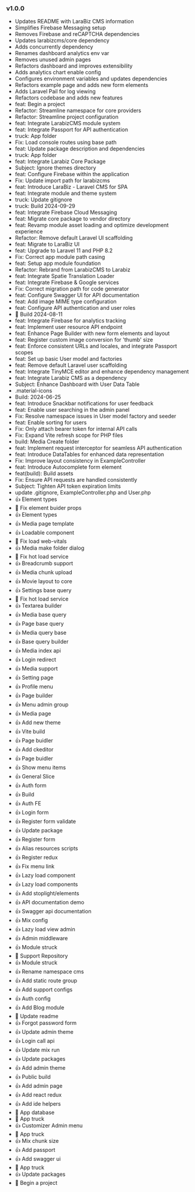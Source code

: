 ### v1.0.0 
* Updates README with LaraBiz CMS information
* Simplifies Firebase Messaging setup
* Removes Firebase and reCAPTCHA dependencies
* Updates larabizcms/core dependency
* Adds concurrently dependency
* Renames dashboard analytics env var
* Removes unused admin pages
* Refactors dashboard and improves extensibility
* Adds analytics chart enable config
* Configures environment variables and updates dependencies
* Refactors example page and adds new form elements
* Adds Laravel Pail for log viewing
* Refactors codebase and adds new features
* feat: Begin a project
* Refactor: Streamline namespace for core providers
* Refactor: Streamline project configuration
* feat: Integrate LarabizCMS module system
* feat: Integrate Passport for API authentication
* truck: App folder
* Fix: Load console routes using base path
* feat: Update package description and dependencies
* truck: App folder
* feat: Integrate Larabiz Core Package
* Subject: Ignore themes directory
* feat: Configure Firebase within the application
* Fix: Update import path for larabizcms
* feat: Introduce LaraBiz - Laravel CMS for SPA
* feat: Integrate module and theme system
* truck: Update gitignore
* truck: Build 2024-09-29
* feat: Integrate Firebase Cloud Messaging
* feat: Migrate core package to vendor directory
* feat: Revamp module asset loading and optimize development experience
* Refactor: Remove default Laravel UI scaffolding
* feat: Migrate to LaraBiz UI
* feat: Upgrade to Laravel 11 and PHP 8.2
* Fix: Correct app module path casing
* feat: Setup app module foundation
* Refactor: Rebrand from LarabizCMS to Larabiz
* feat: Integrate Spatie Translation Loader
* feat: Integrate Firebase & Google services
* Fix: Correct migration path for code generator
* feat: Configure Swagger UI for API documentation
* feat: Add image MIME type configuration
* feat: Configure API authentication and user roles
* :truck: Build 2024-08-11
* feat: Integrate Firebase for analytics tracking
* feat: Implement user resource API endpoint
* feat: Enhance Page Builder with new form elements and layout
* feat: Register custom image conversion for 'thumb' size
* feat: Enforce consistent URLs and locales, and integrate Passport scopes
* feat: Set up basic User model and factories
* feat: Remove default Laravel user scaffolding
* feat: Integrate TinyMCE editor and enhance dependency management
* feat: Integrate Larabiz CMS as a dependency
* Subject: Enhance Dashboard with User Data Table
* .material-icons
* Build: 2024-06-25
* feat: Introduce Snackbar notifications for user feedback
* feat: Enable user searching in the admin panel
* Fix: Resolve namespace issues in User model factory and seeder
* feat: Enable sorting for users
* Fix: Only attach bearer token for internal API calls
* Fix: Expand Vite refresh scope for PHP files
* build: Media Create folder
* feat: Implement request interceptor for seamless API authentication
* feat: Introduce DataTables for enhanced data representation
* Fix: Improve layout consistency in ExampleController
* feat: Introduce Autocomplete form element
* feat(build): Build assets
* Fix: Ensure API requests are handled consistently
* Subject: Tighten API token expiration limits
* update .gitignore, ExampleController.php and User.php
* :+1: Element types
* :bug: Fix element buider props
* :+1: Element types
* :+1: Media page template
* :+1: Loadable component
* :bug: Fix load web-vitals
* :+1: Media make folder dialog
* :bug: Fix hot load service
* :+1: Breadcrumb support
* :+1: Media chunk upload
* :+1: Movie layout to core
* :+1: Settings base query
* :bug: Fix hot load service
* :+1: Textarea builder
* :+1: Media base query
* :+1: Page base query
* :+1: Media query base
* :+1: Base query builder
* :+1: Media index api
* :+1: Login redirect
* :+1: Media support
* :+1: Setting page
* :+1: Profile menu
* :+1: Page builder
* :+1: Menu admin group
* :+1: Media page
* :+1: Add new theme
* :+1: Vite build
* :+1: Page buidler
* :+1: Add ckeditor
* :+1: Page buidler
* :+1: Show menu items
* :+1: General Slice
* :+1: Auth form
* :+1: Build
* :+1: Auth FE
* :+1: Login form
* :+1: Register form validate
* :+1: Update package
* :+1: Register form
* :+1: Alias resources scripts
* :+1: Register redux
* :+1: Fix menu link
* :+1: Lazy load component
* :+1: Lazy load components
* :+1: Add stoplight/elements
* :+1: API documentation demo
* :+1: Swagger api documentation
* :+1: Mix config
* :+1: Lazy load view admin
* :+1: Admin middleware
* :+1: Module struck
* :truck: Support Repository
* :+1: Module struck
* :+1: Rename namespace cms
* :+1: Add static route group
* :+1: Add support configs
* :+1: Auth config
* :+1: Add Blog module
* :memo: Update readme
* :+1: Forgot password form
* :+1: Update admin theme
* :+1: Login call api
* :+1: Update mix run
* :+1: Update packages
* :+1: Add admin theme
* :+1: Public build
* :+1: Add admin page
* :+1: Add react redux
* :+1: Add ide helpers
* :truck: App database
* :truck: App truck
* :+1: Customizer Admin menu
* :truck: App truck
* :+1: Mix chunk size
* :+1: Add passport
* :+1: Add swagger ui
* :truck: App truck
* :+1: Update packages
* :tada: Begin a project

